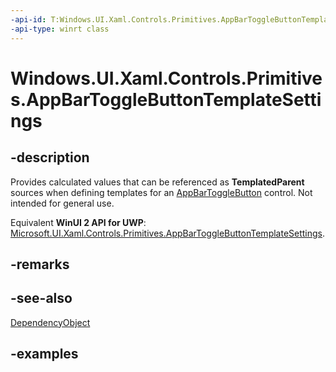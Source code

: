 ```yaml
---
-api-id: T:Windows.UI.Xaml.Controls.Primitives.AppBarToggleButtonTemplateSettings
-api-type: winrt class
---
```


<!-- Class syntax.
public class AppBarToggleButtonTemplateSettings : DependencyObject, DependencyObject
-->

# Windows.UI.Xaml.Controls.Primitives.AppBarToggleButtonTemplateSettings

## -description

Provides calculated values that can be referenced as **TemplatedParent** sources when defining templates for an [AppBarToggleButton](../windows.ui.xaml.controls/appbartogglebutton.md) control. Not intended for general use.

Equivalent **WinUI 2 API for UWP**: [Microsoft.UI.Xaml.Controls.Primitives.AppBarToggleButtonTemplateSettings](/windows/winui/api/microsoft.ui.xaml.controls.primitives.appbartogglebuttontemplatesettings).

## -remarks

## -see-also

[DependencyObject](../windows.ui.xaml/dependencyobject.md)

## -examples

